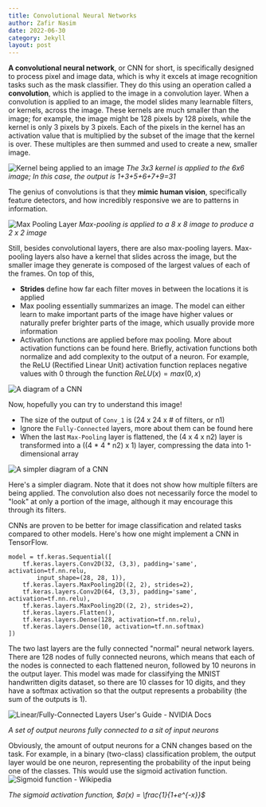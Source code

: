 ```yaml
---
title: Convolutional Neural Networks
author: Zafir Nasim
date: 2022-06-30
category: Jekyll
layout: post
---
```


**A convolutional neural network**, or CNN for short, is specifically designed to process pixel and image data, which is why it excels at image recognition tasks such as the mask classifier. They do this using an operation called a **convolution**, which is applied to the image in a convolution layer. When a convolution is applied to an image, the model slides many learnable filters, or kernels, across the image. These kernels are much smaller than the image; for example, the image might be 128 pixels by 128 pixels, while the kernel is only 3 pixels by 3 pixels. Each of the pixels in the kernel has an activation value that is multiplied by the subset of the image that the kernel is over. These multiples are then summed and used to create a new, smaller image.

![Kernel being applied to an image](https://anhreynolds.com/img/cnn.png)
*The 3x3 kernel is applied to the 6x6 image; In this case, the output is 1+3+5+6+7+9=31*

The genius of convolutions is that they **mimic human vision**, specifically feature detectors, and how incredibly responsive we are to patterns in information. 

![Max Pooling Layer](https://media.geeksforgeeks.org/wp-content/uploads/20190721025744/Screenshot-2019-07-21-at-2.57.13-AM.png)
*Max-pooling is applied to a 8 x 8 image to produce a 2 x 2 image*

Still, besides convolutional layers, there are also max-pooling layers. Max-pooling layers also have a kernel that slides across the image, but the smaller image they generate is composed of the largest values of each of the frames. On top of this,

 - **Strides** define how far each filter moves in between the locations it is applied
 - Max pooling essentially summarizes an image. The model can either learn to make important parts of the image have higher values or naturally prefer brighter parts of the image, which usually provide more information
  - Activation functions are applied before max pooling. More about activation functions can be found here. Briefly, activation functions both normalize and add complexity to the output of a neuron. For example, the ReLU (Rectified Linear Unit) activation function replaces negative values with 0 through the function $ReLU(x) = max(0,x)$
 
![A diagram of a CNN](https://miro.medium.com/v2/resize:fit:1400/1*uAeANQIOQPqWZnnuH-VEyw.jpeg)

Now, hopefully you can try to understand this image!
 - The size of the output of `Conv_1` is (24 x 24 x # of filters, or n1)
 - Ignore the `Fully-Connected` layers, more about them can be found here
 - When the last `Max-Pooling` layer is flattened, the (4 x 4 x n2) layer is transformed into a ((4 * 4 * n2) x 1) layer, compressing the data into 1-dimensional array

![A simpler diagram of a CNN](https://miro.medium.com/v2/resize:fit:1400/1*vkQ0hXDaQv57sALXAJquxA.jpeg)

Here's a simpler diagram. Note that it does not show how multiple filters are being applied. The convolution also does not necessarily force the model to "look" at only a portion of the image, although it may encourage this through its filters.

CNNs are proven to be better for image classification and related tasks compared to other models. Here's how one might implement a CNN in TensorFlow.
```Py
model = tf.keras.Sequential([
	tf.keras.layers.Conv2D(32, (3,3), padding='same', activation=tf.nn.relu,
		input_shape=(28, 28, 1)),
	tf.keras.layers.MaxPooling2D((2, 2), strides=2),
	tf.keras.layers.Conv2D(64, (3,3), padding='same', activation=tf.nn.relu),
	tf.keras.layers.MaxPooling2D((2, 2), strides=2),
	tf.keras.layers.Flatten(),
	tf.keras.layers.Dense(128, activation=tf.nn.relu),
	tf.keras.layers.Dense(10, activation=tf.nn.softmax)
])
```
The two last layers are the fully connected "normal" neural network layers. There are 128 nodes of fully connected neurons, which means that each of the nodes is connected to each flattened neuron, followed by 10 neurons in the output layer. This model was made for classifying the MNIST handwritten digits dataset, so there are 10 classes for 10 digits, and they have a softmax activation so that the output represents a probability (the sum of the outputs is 1).

![Linear/Fully-Connected Layers User's Guide - NVIDIA Docs](https://docscontent.nvidia.com/dita/00000186-1a08-d34f-a596-3f291b140000/deeplearning/performance/dl-performance-fully-connected/graphics/fc-layer.svg)

*A set of output neurons fully connected to a sit of input neurons*

Obviously, the amount of output neurons for a CNN changes based on the task. For example, in a binary (two-class) classification problem, the output layer would be one neuron, representing the probability of the input being one of the classes. This would use the sigmoid activation function.
![Sigmoid function - Wikipedia](https://upload.wikimedia.org/wikipedia/commons/thumb/8/88/Logistic-curve.svg/1200px-Logistic-curve.svg.png)

*The sigmoid activation function, $σ(x) = \frac{1}{1+e^{-x}}$*